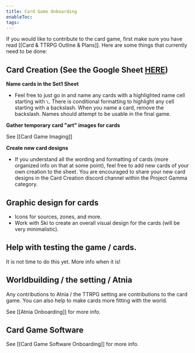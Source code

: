 ```yaml
---
title: Card Game Onboarding
enableToc: 
tags:
---
```

If you would like to contribute to the card game, first make sure you have read [[Card & TTRPG Outline & Plans]]. Here are some things that currently need to be done:
## Card Creation (See the Google Sheet [HERE](https://docs.google.com/spreadsheets/d/1RDuqokq3RVDQv1vOBgSlnQbRpQ1KFyX1tBaPVvDhRUk/edit#gid=1942849584))

**Name cards in the Set1 Sheet**
- Feel free to just go in and name any cards with a highlighted name cell starting with `\`. There is conditional formatting to highlight any cell starting with a backslash. When you name a card, remove the backslash. Names should attempt to be usable in the final game.

**Gather temporary card "art" images for cards**

See [[Card Game Imaging]]

**Create new card designs**
- If you understand all the wording and formatting of cards (more organized info on that at some point), feel free to add new cards of your own creation to the sheet. You are encouraged to share your new card designs in the Card Creation discord channel within the Project Gamma category.

## Graphic design for cards
-  Icons for sources, zones, and more.
-  Work with Ski to create an overall visual design for the cards (will be very minimalistic).

## Help with testing the game / cards.

It is not time to do this yet. More info when it is!

## Worldbuilding / the setting / Atnia

Any contributions to Atnia / the TTRPG setting are contributions to the card game. You can also help to make cards more fitting with the world.

See [[Atnia Onboarding]] for more info.

## Card Game Software

See [[Card Game Software Onboarding]] for more info.